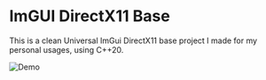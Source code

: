 # ImGUI DirectX11 Base

This is a clean Universal ImGui DirectX11 base project I made for my personal usages, using C++20.

![Demo](https://i.imgur.com/jOuElFA.png)
